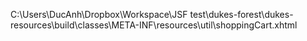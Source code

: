 C:\Users\DucAnh\Dropbox\Workspace\JSF test\dukes-forest\dukes-resources\build\classes\META-INF\resources\util\shoppingCart.xhtml
